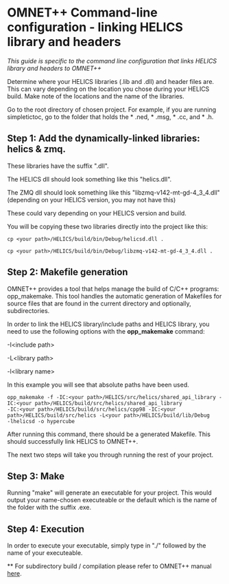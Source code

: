 # OMNET++ Command-line configuration - linking HELICS library and headers

*This guide is specific to the command line configuration that links HELICS library and headers to OMNET++*

Determine where your HELICS libraries (.lib and .dll) and header files are. This can vary depending on the location you chose during your HELICS build.
Make note of the locations and the name of the libraries.

Go to the root directory of chosen project.
For example, if you are running simpletictoc, go to the folder that holds the * .ned, * .msg, * .cc, and * .h.

## Step 1: Add the dynamically-linked libraries: helics & zmq.

These libraries have the suffix ".dll".

The HELICS dll should look something like this "helics.dll".

The ZMQ dll should look something like this
"libzmq-v142-mt-gd-4_3_4.dll" (depending on your HELICS version, you may not have this)

These could vary depending on your HELICS version and build.

You will be copying these two libraries directly into the project like this:
```
cp <your path>/HELICS/build/bin/Debug/helicsd.dll .
  
cp <your path>/HELICS/build/bin/Debug/libzmq-v142-mt-gd-4_3_4.dll .
```

## Step 2: Makefile generation

OMNET++ provides a tool that helps manage the build of C/C++ programs: opp_makemake. This tool handles the automatic generation of Makefiles for source files that are found in the current directory and optionally, subdirectories.

In order to link the HELICS library/include paths and HELICS library, you need to use the following options with the **opp_makemake** command:

-I\<include path>

-L\<library path>

-l\<library name>

In this example you will see that absolute paths have been used.

```
opp_makemake -f -IC:<your path>/HELICS/src/helics/shared_api_library -IC:<your path>/HELICS/build/src/helics/shared_api_library 
-IC:<your path>/HELICS/build/src/helics/cpp98 -IC:<your path>/HELICS/build/src/helics -L<your path>/HELICS/build/lib/Debug 
-lhelicsd -o hypercube
```
After running this command, there should be a generated Makefile. This should successfully link HELICS to OMNET++.

The next two steps will take you through running the rest of your project.

## Step 3: Make

Running "make" will generate an executable for your project. This would output
your name-chosen executeable or the default which is the name of the folder with the suffix .exe.  

## Step 4: Execution

In order to execute your executable, simply type in "./" followed by the name of your executeable.

** For subdirectory build / compilation please refer to OMNET++ manual [here](https://doc.omnetpp.org/omnetpp/manual/#sec:build-sim-progs:opp-makemake).
